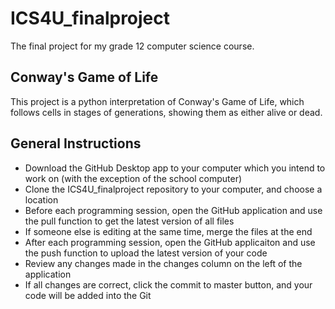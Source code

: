 # ICS4U_finalproject
The final project for my grade 12 computer science course.

## Conway's Game of Life
This project is a python interpretation of Conway's Game of Life, which follows cells in stages of generations, showing them as either alive or dead.

## General Instructions
- Download the GitHub Desktop app to your computer which you intend to work on (with the exception of the school computer)
- Clone the ICS4U_finalproject repository to your computer, and choose a location
- Before each programming session, open the GitHub application and use the pull function to get the latest version of all files
- If someone else is editing at the same time, merge the files at the end
- After each programming session, open the GitHub applicaiton and use the push function to upload the latest version of your code
- Review any changes made in the changes column on the left of the application
- If all changes are correct, click the commit to master button, and your code will be added into the Git

